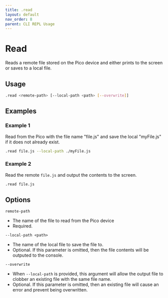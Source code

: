 ```yaml
---
title: .read
layout: default
nav_order: 8
parent: CLI REPL Usage
---
```


# Read

Reads a remote file stored on the Pico device and either prints to the screen or saves to a local file.

## Usage

```bash
.read <remote-path> [--local-path <path> [--overwrite]]
```

## Examples 

### Example 1

Read from the Pico with the file name "file.js" and save the local "myFile.js" if it does not already exist.

```bash
.read file.js --local-path ./myFile.js
```

### Example 2

Read the remote `file.js` and output the contents to the screen.

```bash
.read file.js
```

## Options

`remote-path`

* The name of the file to read from the Pico device
* Required.

`--local-path <path>`

* The name of the local file to save the file to.
* Optional. If this parameter is omitted, then the file contents will be outputed to the console.

`--overwrite`

* When `--local-path` is provided, this argument will allow the output file to clobber an existing file with the same file name.
* Optional. If this parameter is omitted, then an existing file will cause an error and prevent being overwritten.
